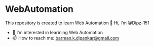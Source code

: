 # WebAutomation
This repository is created to learn Web Automation
 👋 Hi, I’m @Dipz-151
- 👀 I’m interested in learining Web Automation
- 📫 How to reach me: barman.k.dipankar@gmail.com
